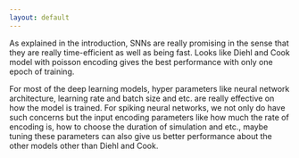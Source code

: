 ```yaml
---
layout: default
---
```


As explained in the introduction, SNNs are really promising in the sense that they are
really time-efficient as well as being fast. Looks like Diehl and Cook model with poisson
encoding gives the best performance with only one epoch of training.

For most of the deep learning models, hyper parameters like neural network architecture, 
learning rate and batch size and etc. are really effective on 
how the model is trained. For spiking neural networks, we not only do have such concerns
but the input encoding parameters like how much the rate of encoding is, how to choose
the duration of simulation and etc., maybe tuning these parameters can also give us
better performance about the other models other than Diehl and Cook.